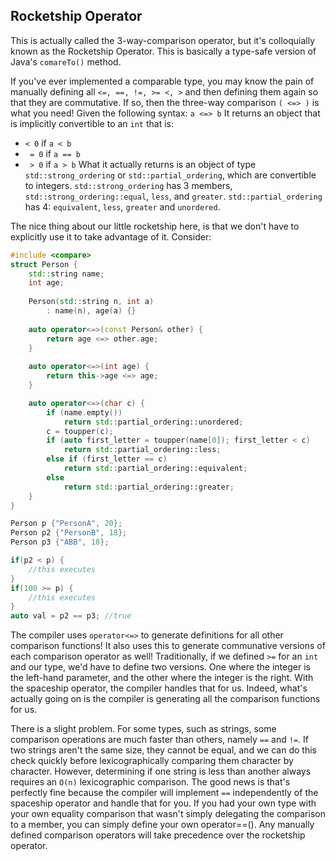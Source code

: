 ## Rocketship Operator

This is actually called the 3-way-comparison operator, but it's colloquially known as the Rocketship Operator.
This is basically a type-safe version of Java's `comareTo()` method.

If you've ever implemented a comparable type, you may know the pain of manually defining all `<=, ==, !=, >= <, >` and then defining them again so that they are commutative.
If so, then the three-way comparison `( <=> )` is what you need! Given the following syntax:
`a <=> b`
It returns an object that is implicitly convertible to an `int` that is:
* `< 0` if `a < b`
* ` = 0` if `a == b`
* ` > 0` if `a > b`
What it actually returns is an object of type `std::strong_ordering` or `std::partial_ordering`, which are convertible to integers.
`std::strong_ordering` has 3 members, `std::strong_ordering::equal`, `less`, and `greater`.
`std::partial_ordering` has 4: `equivalent`, `less`, `greater` and `unordered`.

The nice thing about our little rocketship here, is that we don't have to explicitly use it to take advantage of it. Consider:

```C++
#include <compare>
struct Person {
    std::string name;
    int age;
    
    Person(std::string n, int a) 
        : name(n), age(a) {}
    
    auto operator<=>(const Person& other) {
        return age <=> other.age;
    }
    
    auto operator<=>(int age) {
        return this->age <=> age;
    }

    auto operator<=>(char c) {
        if (name.empty())
            return std::partial_ordering::unordered;
        c = toupper(c);
        if (auto first_letter = toupper(name[0]); first_letter < c)
            return std::partial_ordering::less;
        else if (first_letter == c)
            return std::partial_ordering::equivalent;
        else
            return std::partial_ordering::greater;
    }
}

Person p {"PersonA", 20};
Person p2 {"PersonB", 18};
Person p3 {"ABB", 18};

if(p2 < p) {
    //this executes
}
if(100 >= p) {
    //this executes
}
auto val = p2 == p3; //true
```
The compiler uses `operator<=>` to generate definitions for all other comparison functions! It also uses this to generate communative versions of each comparison operator as well!
Traditionally, if we defined `>=` for an `int` and our type,
we'd have to define two versions.
One where the integer is the left-hand parameter, and the other where the integer is the right.
With the spaceship operator, the compiler handles that for us.
Indeed, what's actually going on is the compiler is generating all the comparison functions for us. 

There is a slight problem. For some types, such as strings, some comparison operations are much faster than others, namely `==` and `!=`.
If two strings aren't the same size, they cannot be equal, and we can do this check quickly before lexicographically comparing them character by character.
However, determining if one string is less than another always requires an `O(n)` lexicographic comparison.
The good news is that's perfectly fine because the compiler will implement `==` independently of the spaceship operator and handle that for you.
If you had your own type with your own equality comparison that wasn't simply delegating the comparison to a member, you can simply define your own operator==().
Any manually defined comparison operators will take precedence over the rocketship operator.